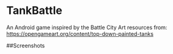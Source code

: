 # TankBattle
An Android game inspired by the Battle City
Art resources from:<br>https://opengameart.org/content/top-down-painted-tanks<br>

##Screenshots<br>


